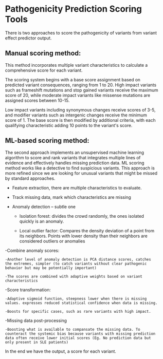 # Pathogenicity Prediction Scoring Tools
There is two approaches to score the pathogenicity of variants from variant effect predictor output.
## Manual scoring method:
This method incorporates multiple variant characteristics to calculate a comprehensive score for each variant. 

The scoring system begins with a base score assignment based on predicted variant consequences, ranging from 1 to 20. High impact variants such as frameshift mutations and stop gained variants receive the maximum score of 20, while moderate impact variants like missense mutations are assigned scores between 10-15. 

Low impact variants including synonymous changes receive scores of 3-5, and modifier variants such as intergenic changes receive the minimum score of 1. The base score is then modified by additional criteria, with each qualifying characteristic adding 10 points to the variant's score.

## ML-based scoring method:
The second approach implements an unsupervised machine learning algorithm to score and rank variants that integrates multiple lines of evidence and effectively handles missing prediction data. ML scoring method works like a detective to find suspicious variants. This approach is more refined since we are looking for unusual variants that might be missed by standard approaches.

* Feature extraction, there are multiple characteristics to evaluate.

* Track missing data, mark which characteristics are missing

* Anomaly detection – subtle one

	* Isolation forest: divides the crowd randomly, the ones isolated quickly is an anomaly.
 
	* Local outlier factor: Compares the density deviation of a point from its neighbors. Points with lower density than their neighbors are considered outliers or anomalies
 
-Combine anomaly scores: 

	-Another level of anomaly detection is PCA distance scores, catches the extremes, simpler (to catch variants without clear pathogenic behavior but may be potentially important)
 
	-The scores are combined with adaptive weights based on variant characteristics
 
-Score transformation:

	-Adaptive sigmoid function, steepness lower when there is missing values. expresses reduced statistical confidence when data is missing.
 
	-Boosts for specific cases, such as rare variants with high impact. 
 
-Missing data post-processing

	-Boosting what is available to compansate the missing data. To counteract the systemic bias because variants with missing prediction data often receive lower initial scores (Eg. No prediction data but only present in SLE patients) 
 
In the end we have the output, a score for each variant.





 
